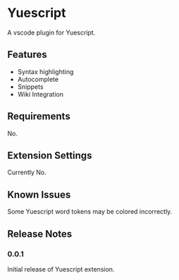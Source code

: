 # Yuescript

A vscode plugin for Yuescript. 

## Features

* Syntax highlighting
* Autocomplete
* Snippets
* Wiki Integration

## Requirements

No.

## Extension Settings

Currently No.

## Known Issues

Some Yuescript word tokens may be colored incorrectly.

## Release Notes

### 0.0.1

Initial release of Yuescript extension.
